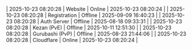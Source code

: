 | 2025-10-23 08:20:28 | Website | Online | 2025-10-23 08:20:24 |
| 2025-10-23 08:20:28 | Registration | Offline | 2025-09-09 16:40:23 |
| 2025-10-23 08:20:28 | Auth Server | Offline | 2025-08-18 09:33:31 |
| 2025-10-23 08:20:28 | Kezan (PvE) | Offline | 2025-10-11 12:51:30 |
| 2025-10-23 08:20:28 | Gurubashi (PvP) | Offline | 2025-08-23 21:44:06 |
| 2025-10-23 08:20:28 | Cloudflare | Online | 2025-10-23 08:20:24 |
